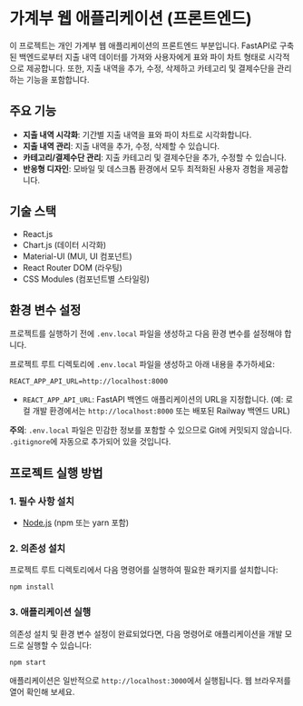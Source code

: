 # 가계부 웹 애플리케이션 (프론트엔드)

이 프로젝트는 개인 가계부 웹 애플리케이션의 프론트엔드 부분입니다. FastAPI로 구축된 백엔드로부터 지출 내역 데이터를 가져와 사용자에게 표와 파이 차트 형태로 시각적으로 제공합니다. 또한, 지출 내역을 추가, 수정, 삭제하고 카테고리 및 결제수단을 관리하는 기능을 포함합니다.

## 주요 기능

-   **지출 내역 시각화**: 기간별 지출 내역을 표와 파이 차트로 시각화합니다.
-   **지출 내역 관리**: 지출 내역을 추가, 수정, 삭제할 수 있습니다.
-   **카테고리/결제수단 관리**: 지출 카테고리 및 결제수단을 추가, 수정할 수 있습니다.
-   **반응형 디자인**: 모바일 및 데스크톱 환경에서 모두 최적화된 사용자 경험을 제공합니다.

## 기술 스택

-   React.js
-   Chart.js (데이터 시각화)
-   Material-UI (MUI, UI 컴포넌트)
-   React Router DOM (라우팅)
-   CSS Modules (컴포넌트별 스타일링)

## 환경 변수 설정

프로젝트를 실행하기 전에 `.env.local` 파일을 생성하고 다음 환경 변수를 설정해야 합니다.

프로젝트 루트 디렉토리에 `.env.local` 파일을 생성하고 아래 내용을 추가하세요:

```
REACT_APP_API_URL=http://localhost:8000
```

-   `REACT_APP_API_URL`: FastAPI 백엔드 애플리케이션의 URL을 지정합니다. (예: 로컬 개발 환경에서는 `http://localhost:8000` 또는 배포된 Railway 백엔드 URL)

**주의**: `.env.local` 파일은 민감한 정보를 포함할 수 있으므로 Git에 커밋되지 않습니다. `.gitignore`에 자동으로 추가되어 있을 것입니다.

## 프로젝트 실행 방법

### 1. 필수 사항 설치

-   [Node.js](https://nodejs.org/) (npm 또는 yarn 포함)

### 2. 의존성 설치

프로젝트 루트 디렉토리에서 다음 명령어를 실행하여 필요한 패키지를 설치합니다:

```bash
npm install
```

### 3. 애플리케이션 실행

의존성 설치 및 환경 변수 설정이 완료되었다면, 다음 명령어로 애플리케이션을 개발 모드로 실행할 수 있습니다:

```bash
npm start
```

애플리케이션은 일반적으로 `http://localhost:3000`에서 실행됩니다. 웹 브라우저를 열어 확인해 보세요.
